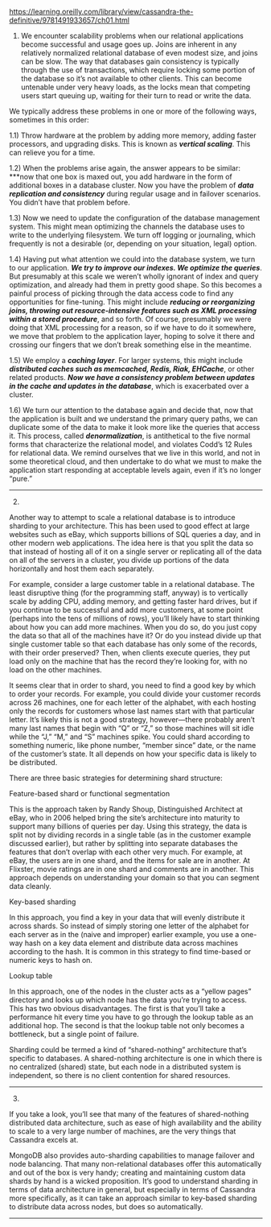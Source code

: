 https://learning.oreilly.com/library/view/cassandra-the-definitive/9781491933657/ch01.html

1) We encounter scalability problems when our relational applications become successful and usage goes up. Joins are inherent in any relatively normalized relational database of even modest size, and joins can be slow. The way that databases gain consistency is typically through the use of transactions, which require locking some portion of the database so it’s not available to other clients. This can become untenable under very heavy loads, as the locks mean that competing users start queuing up, waiting for their turn to read or write the data.


We typically address these problems in one or more of the following ways, sometimes in this order:

1.1) Throw hardware at the problem by adding more memory, adding faster processors, and upgrading disks. This is known as ***vertical scaling***. This can relieve you for a time.

1.2) When the problems arise again, the answer appears to be similar: ***now that one box is maxed out, you add hardware in the form of additional boxes in a database cluster.  Now you have the problem of ***data replication and consistency*** during regular usage and in failover scenarios. You didn’t have that problem before.

1.3)  Now we need to update the configuration of the database management system. This might mean optimizing the channels the database uses to write to the underlying filesystem. We turn off logging or journaling, which frequently is not a desirable (or, depending on your situation, legal) option.

1.4) Having put what attention we could into the database system, we turn to our application. ***We try to improve our indexes. We optimize the queries***. But presumably at this scale we weren’t wholly ignorant of index and query optimization, and already had them in pretty good shape. So this becomes a painful process of picking through the data access code to find any opportunities for fine-tuning. This might include ***reducing or reorganizing joins, throwing out resource-intensive features such as XML processing within a stored procedure***, and so forth. Of course, presumably we were doing that XML processing for a reason, so if we have to do it somewhere, we move that problem to the application layer, hoping to solve it there and crossing our fingers that we don’t break something else in the meantime.

1.5) We employ a ***caching layer***. For larger systems, this might include ***distributed caches such as memcached, Redis, Riak, EHCache***, or other related products. ***Now we have a consistency problem between updates in the cache and updates in the database***, which is exacerbated over a cluster.

1.6) We turn our attention to the database again and decide that, now that the application is built and we understand the primary query paths, we can duplicate some of the data to make it look more like the queries that access it. This process, called ***denormalization***, is antithetical to the five normal forms that characterize the relational model, and violates Codd’s 12 Rules for relational data. We remind ourselves that we live in this world, and not in some theoretical cloud, and then undertake to do what we must to make the application start responding at acceptable levels again, even if it’s no longer “pure.”

------------------------------------------------------------------------------------------------------------------------
2) 

Another way to attempt to scale a relational database is to introduce sharding to your architecture. This has been used to good effect at large websites such as eBay, which supports billions of SQL queries a day, and in other modern web applications. The idea here is that you split the data so that instead of hosting all of it on a single server or replicating all of the data on all of the servers in a cluster, you divide up portions of the data horizontally and host them each separately.



For example, consider a large customer table in a relational database. The least disruptive thing (for the programming staff, anyway) is to vertically scale by adding CPU, adding memory, and getting faster hard drives, but if you continue to be successful and add more customers, at some point (perhaps into the tens of millions of rows), you’ll likely have to start thinking about how you can add more machines. When you do so, do you just copy the data so that all of the machines have it? Or do you instead divide up that single customer table so that each database has only some of the records, with their order preserved? Then, when clients execute queries, they put load only on the machine that has the record they’re looking for, with no load on the other machines.


It seems clear that in order to shard, you need to find a good key by which to order your records. For example, you could divide your customer records across 26 machines, one for each letter of the alphabet, with each hosting only the records for customers whose last names start with that particular letter. It’s likely this is not a good strategy, however—there probably aren’t many last names that begin with “Q” or “Z,” so those machines will sit idle while the “J,” “M,” and “S” machines spike. You could shard according to something numeric, like phone number, “member since” date, or the name of the customer’s state. It all depends on how your specific data is likely to be distributed.


There are three basic strategies for determining shard structure:

Feature-based shard or functional segmentation

This is the approach taken by Randy Shoup, Distinguished Architect at eBay, who in 2006 helped bring the site’s architecture into maturity to support many billions of queries per day.  Using this strategy, the data is split not by dividing records in a single table (as in the customer example discussed earlier), but rather by splitting into separate databases the features that don’t overlap with each other very much. For example, at eBay, the users are in one shard, and the items for sale are in another. At Flixster, movie ratings are in one shard and comments are in another. This approach depends on understanding your domain so that you can segment data cleanly.

Key-based sharding

In this approach, you find a key in your data that will evenly distribute it across shards. So instead of simply storing one letter of the alphabet for each server as in the (naive and improper) earlier example, you use a one-way hash on a key data element and distribute data across machines according to the hash. It is common in this strategy to find time-based or numeric keys to hash on.


Lookup table

In this approach, one of the nodes in the cluster acts as a “yellow pages” directory and looks up which node has the data you’re trying to access. This has two obvious disadvantages. The first is that you’ll take a performance hit every time you have to go through the lookup table as an additional hop. The second is that the lookup table not only becomes a bottleneck, but a single point of failure.


Sharding could be termed a kind of “shared-nothing” architecture that’s specific to databases. A shared-nothing architecture is one in which there is no centralized (shared) state, but each node in a distributed system is independent, so there is no client contention for shared resources.


-----------------------------------------------------------------------------------------------------------------
3.

If you take a look, you’ll see that many of the features of shared-nothing distributed data architecture, such as ease of high availability and the ability to scale to a very large number of machines, are the very things that Cassandra excels at.

MongoDB also provides auto-sharding capabilities to manage failover and node balancing. That many non-relational databases offer this automatically and out of the box is very handy; creating and maintaining custom data shards by hand is a wicked proposition. It’s good to understand sharding in terms of data architecture in general, but especially in terms of Cassandra more specifically, as it can take an approach similar to key-based sharding to distribute data across nodes, but does so automatically.

-------------------------------------------------------------------------------------------------------------------


